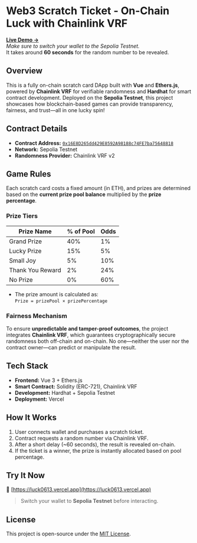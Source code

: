 # Web3 Scratch Ticket - On-Chain Luck with Chainlink VRF

**[Live Demo →](https://luck0613.vercel.app)**  
*Make sure to switch your wallet to the Sepolia Testnet.*  
It takes around **60 seconds** for the random number to be revealed.

## Overview

This is a fully on-chain scratch card DApp built with **Vue** and **Ethers.js**, powered by **Chainlink VRF** for verifiable randomness and **Hardhat** for smart contract development. Deployed on the **Sepolia Testnet**, this project showcases how blockchain-based games can provide transparency, fairness, and trust—all in one lucky spin!

## Contract Details

- **Contract Address:** [`0x16E8D265dd429E8592A98188c74FE7ba75648818`](https://sepolia.etherscan.io/address/0x16E8D265dd429E8592A98188c74FE7ba75648818)
- **Network:** Sepolia Testnet
- **Randomness Provider:** Chainlink VRF v2

## Game Rules

Each scratch card costs a fixed amount (in ETH), and prizes are determined based on the **current prize pool balance** multiplied by the **prize percentage**.

### Prize Tiers

| Prize Name             | % of Pool | Odds    |
|------------------------|-----------|---------|
| Grand Prize          | 40%       | 1%      |
| Lucky Prize          | 15%       | 5%      |
| Small Joy            | 5%        | 10%     |
| Thank You Reward     | 2%        | 24%     |
| No Prize             | 0%        | 60%     |

- The prize amount is calculated as:  
  `Prize = prizePool × prizePercentage`

### Fairness Mechanism

To ensure **unpredictable and tamper-proof outcomes**, the project integrates **Chainlink VRF**, which guarantees cryptographically secure randomness both off-chain and on-chain. No one—neither the user nor the contract owner—can predict or manipulate the result.

## Tech Stack

- **Frontend:** Vue 3 + Ethers.js
- **Smart Contract:** Solidity (ERC-721), Chainlink VRF
- **Development:** Hardhat + Sepolia Testnet
- **Deployment:** Vercel

## How It Works

1. User connects wallet and purchases a scratch ticket.
2. Contract requests a random number via Chainlink VRF.
3. After a short delay (~60 seconds), the result is revealed on-chain.
4. If the ticket is a winner, the prize is instantly allocated based on pool percentage.

## Try It Now

🔗 [https://luck0613.vercel.app](https://luck0613.vercel.app)  
> Switch your wallet to **Sepolia Testnet** before interacting.

## License

This project is open-source under the [MIT License](LICENSE).
